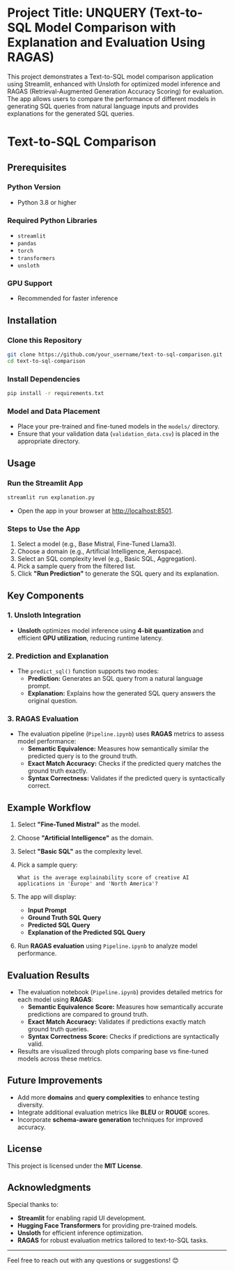# Project Title: UNQUERY (Text-to-SQL Model Comparison with Explanation and Evaluation Using RAGAS)
This project demonstrates a Text-to-SQL model comparison application using Streamlit, enhanced with Unsloth for optimized model inference and RAGAS (Retrieval-Augmented Generation Accuracy Scoring) for evaluation. The app allows users to compare the performance of different models in generating SQL queries from natural language inputs and provides explanations for the generated SQL queries.

# Text-to-SQL Comparison

## Prerequisites

### Python Version
- Python 3.8 or higher

### Required Python Libraries
- `streamlit`
- `pandas`
- `torch`
- `transformers`
- `unsloth`

### GPU Support
- Recommended for faster inference

## Installation

### Clone this Repository
```bash
git clone https://github.com/your_username/text-to-sql-comparison.git
cd text-to-sql-comparison
```

### Install Dependencies
```bash
pip install -r requirements.txt
```

### Model and Data Placement
- Place your pre-trained and fine-tuned models in the `models/` directory.
- Ensure that your validation data (`validation_data.csv`) is placed in the appropriate directory.

## Usage

### Run the Streamlit App
```bash
streamlit run explanation.py
```
- Open the app in your browser at [http://localhost:8501](http://localhost:8501).

### Steps to Use the App
1. Select a model (e.g., Base Mistral, Fine-Tuned Llama3).
2. Choose a domain (e.g., Artificial Intelligence, Aerospace).
3. Select an SQL complexity level (e.g., Basic SQL, Aggregation).
4. Pick a sample query from the filtered list.
5. Click **"Run Prediction"** to generate the SQL query and its explanation.

## Key Components

### 1. Unsloth Integration
- **Unsloth** optimizes model inference using **4-bit quantization** and efficient **GPU utilization**, reducing runtime latency.

### 2. Prediction and Explanation
- The `predict_sql()` function supports two modes:
  - **Prediction:** Generates an SQL query from a natural language prompt.
  - **Explanation:** Explains how the generated SQL query answers the original question.

### 3. RAGAS Evaluation
- The evaluation pipeline (`Pipeline.ipynb`) uses **RAGAS** metrics to assess model performance:
  - **Semantic Equivalence:** Measures how semantically similar the predicted query is to the ground truth.
  - **Exact Match Accuracy:** Checks if the predicted query matches the ground truth exactly.
  - **Syntax Correctness:** Validates if the predicted query is syntactically correct.

## Example Workflow

1. Select **"Fine-Tuned Mistral"** as the model.
2. Choose **"Artificial Intelligence"** as the domain.
3. Select **"Basic SQL"** as the complexity level.
4. Pick a sample query:

   ```text
   What is the average explainability score of creative AI applications in 'Europe' and 'North America'?
   ```

5. The app will display:
   - **Input Prompt**
   - **Ground Truth SQL Query**
   - **Predicted SQL Query**
   - **Explanation of the Predicted SQL Query**

6. Run **RAGAS evaluation** using `Pipeline.ipynb` to analyze model performance.

## Evaluation Results
- The evaluation notebook (`Pipeline.ipynb`) provides detailed metrics for each model using **RAGAS**:
  - **Semantic Equivalence Score:** Measures how semantically accurate predictions are compared to ground truth.
  - **Exact Match Accuracy:** Validates if predictions exactly match ground truth queries.
  - **Syntax Correctness Score:** Checks if predictions are syntactically valid.
- Results are visualized through plots comparing base vs fine-tuned models across these metrics.

## Future Improvements
- Add more **domains** and **query complexities** to enhance testing diversity.
- Integrate additional evaluation metrics like **BLEU** or **ROUGE** scores.
- Incorporate **schema-aware generation** techniques for improved accuracy.

## License
This project is licensed under the **MIT License**.

## Acknowledgments
Special thanks to:
- **Streamlit** for enabling rapid UI development.
- **Hugging Face Transformers** for providing pre-trained models.
- **Unsloth** for efficient inference optimization.
- **RAGAS** for robust evaluation metrics tailored to text-to-SQL tasks.

---
Feel free to reach out with any questions or suggestions! 😊
